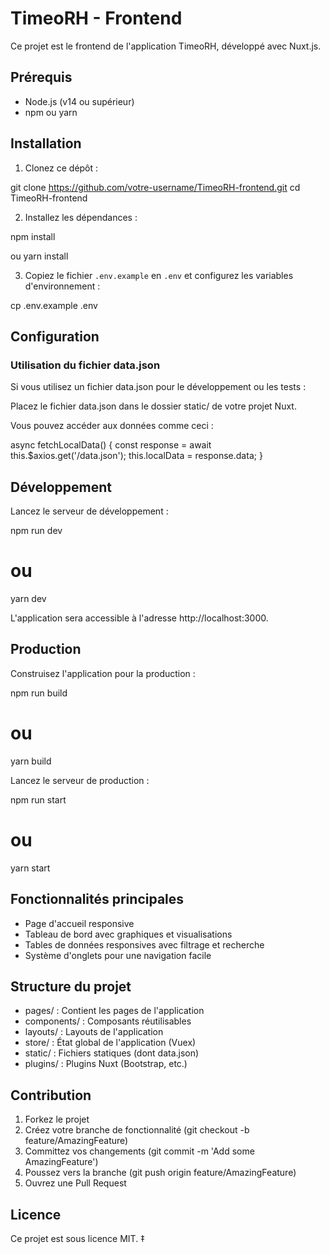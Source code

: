 # TimeoRH - Frontend

Ce projet est le frontend de l'application TimeoRH, développé avec Nuxt.js.

## Prérequis

- Node.js (v14 ou supérieur)
- npm ou yarn

## Installation

1. Clonez ce dépôt :

git clone https://github.com/votre-username/TimeoRH-frontend.git
cd TimeoRH-frontend

2. Installez les dépendances :

npm install

ou
yarn install

3. Copiez le fichier `.env.example` en `.env` et configurez les variables d'environnement :

cp .env.example .env

## Configuration

### Utilisation du fichier data.json

Si vous utilisez un fichier data.json pour le développement ou les tests :

Placez le fichier data.json dans le dossier static/ de votre projet Nuxt.

Vous pouvez accéder aux données comme ceci :

async fetchLocalData() {
  const response = await this.$axios.get('/data.json');
  this.localData = response.data;
}

## Développement

Lancez le serveur de développement :

npm run dev
# ou
yarn dev

L'application sera accessible à l'adresse http://localhost:3000.

## Production

Construisez l'application pour la production :

npm run build
# ou
yarn build

Lancez le serveur de production :

npm run start
# ou
yarn start

## Fonctionnalités principales

- Page d'accueil responsive
- Tableau de bord avec graphiques et visualisations
- Tables de données responsives avec filtrage et recherche
- Système d'onglets pour une navigation facile

## Structure du projet

- pages/ : Contient les pages de l'application
- components/ : Composants réutilisables
- layouts/ : Layouts de l'application
- store/ : État global de l'application (Vuex)
- static/ : Fichiers statiques (dont data.json)
- plugins/ : Plugins Nuxt (Bootstrap, etc.)

## Contribution

1. Forkez le projet
2. Créez votre branche de fonctionnalité (git checkout -b feature/AmazingFeature)
3. Committez vos changements (git commit -m 'Add some AmazingFeature')
4. Poussez vers la branche (git push origin feature/AmazingFeature)
5. Ouvrez une Pull Request

## Licence

Ce projet est sous licence MIT.
‡